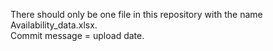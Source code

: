 There should only be one file in this repository with the name Availability_data.xlsx.  
Commit message = upload date.
